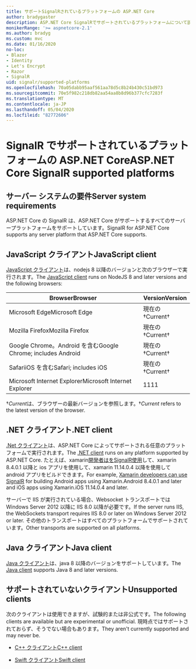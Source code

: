 ```yaml
---
title: サポートSignalRされているプラットフォームの ASP.NET Core
author: bradygaster
description: ASP.NET Core SignalRでサポートされているプラットフォームについて説明します。
monikerRange: '>= aspnetcore-2.1'
ms.author: bradyg
ms.custom: mvc
ms.date: 01/16/2020
no-loc:
- Blazor
- Identity
- Let's Encrypt
- Razor
- SignalR
uid: signalr/supported-platforms
ms.openlocfilehash: 70a05dabb95aaf561aa78d5c8b24b430c51bd973
ms.sourcegitcommit: 70e5f982c218db82aa54aa8b8d96b377cfc7283f
ms.translationtype: MT
ms.contentlocale: ja-JP
ms.lasthandoff: 05/04/2020
ms.locfileid: "82772606"
---
```

# <a name="aspnet-core-signalr-supported-platforms"></a><span data-ttu-id="c8e77-103">SignalR でサポートされているプラットフォームの ASP.NET Core</span><span class="sxs-lookup"><span data-stu-id="c8e77-103">ASP.NET Core SignalR supported platforms</span></span>

## <a name="server-system-requirements"></a><span data-ttu-id="c8e77-104">サーバー システムの要件</span><span class="sxs-lookup"><span data-stu-id="c8e77-104">Server system requirements</span></span>

<span data-ttu-id="c8e77-105">ASP.NET Core の SignalR は、ASP.NET Core がサポートするすべてのサーバープラットフォームをサポートしています。</span><span class="sxs-lookup"><span data-stu-id="c8e77-105">SignalR for ASP.NET Core supports any server platform that ASP.NET Core supports.</span></span>

## <a name="javascript-client"></a><span data-ttu-id="c8e77-106">JavaScript クライアント</span><span class="sxs-lookup"><span data-stu-id="c8e77-106">JavaScript client</span></span>

<span data-ttu-id="c8e77-107">[JavaScript クライアント](xref:signalr/javascript-client)は、nodejs 8 以降のバージョンと次のブラウザーで実行されます。</span><span class="sxs-lookup"><span data-stu-id="c8e77-107">The [JavaScript client](xref:signalr/javascript-client) runs on NodeJS 8 and later versions and the following browsers:</span></span>

| <span data-ttu-id="c8e77-108">Browser</span><span class="sxs-lookup"><span data-stu-id="c8e77-108">Browser</span></span>                         | <span data-ttu-id="c8e77-109">Version</span><span class="sxs-lookup"><span data-stu-id="c8e77-109">Version</span></span>         |
| ------------------------------- | --------------- |
| <span data-ttu-id="c8e77-110">Microsoft Edge</span><span class="sxs-lookup"><span data-stu-id="c8e77-110">Microsoft Edge</span></span>                  | <span data-ttu-id="c8e77-111">現在の&dagger;</span><span class="sxs-lookup"><span data-stu-id="c8e77-111">Current&dagger;</span></span> |
| <span data-ttu-id="c8e77-112">Mozilla Firefox</span><span class="sxs-lookup"><span data-stu-id="c8e77-112">Mozilla Firefox</span></span>                 | <span data-ttu-id="c8e77-113">現在の&dagger;</span><span class="sxs-lookup"><span data-stu-id="c8e77-113">Current&dagger;</span></span> |
| <span data-ttu-id="c8e77-114">Google Chrome。Android を含む</span><span class="sxs-lookup"><span data-stu-id="c8e77-114">Google Chrome; includes Android</span></span> | <span data-ttu-id="c8e77-115">現在の&dagger;</span><span class="sxs-lookup"><span data-stu-id="c8e77-115">Current&dagger;</span></span> |
| <span data-ttu-id="c8e77-116">SafariiOS を含む</span><span class="sxs-lookup"><span data-stu-id="c8e77-116">Safari; includes iOS</span></span>            | <span data-ttu-id="c8e77-117">現在の&dagger;</span><span class="sxs-lookup"><span data-stu-id="c8e77-117">Current&dagger;</span></span> |
| <span data-ttu-id="c8e77-118">Microsoft Internet Explorer</span><span class="sxs-lookup"><span data-stu-id="c8e77-118">Microsoft Internet Explorer</span></span>     | <span data-ttu-id="c8e77-119">11</span><span class="sxs-lookup"><span data-stu-id="c8e77-119">11</span></span>              |

<span data-ttu-id="c8e77-120">&dagger;*Current*は、ブラウザーの最新バージョンを参照します。</span><span class="sxs-lookup"><span data-stu-id="c8e77-120">&dagger;*Current* refers to the latest version of the browser.</span></span>

## <a name="net-client"></a><span data-ttu-id="c8e77-121">.NET クライアント</span><span class="sxs-lookup"><span data-stu-id="c8e77-121">.NET client</span></span>

<span data-ttu-id="c8e77-122">[.Net クライアント](xref:signalr/dotnet-client)は、ASP.NET Core によってサポートされる任意のプラットフォームで実行されます。</span><span class="sxs-lookup"><span data-stu-id="c8e77-122">The [.NET client](xref:signalr/dotnet-client) runs on any platform supported by ASP.NET Core.</span></span> <span data-ttu-id="c8e77-123">たとえば、xamarin[開発者はをSignalR使用](https://github.com/aspnet/Announcements/issues/305)して、xamarin 8.4.0.1 以降と ios アプリを使用して、xamarin 11.14.0.4 以降を使用して android アプリをビルドできます。</span><span class="sxs-lookup"><span data-stu-id="c8e77-123">For example, [Xamarin developers can use SignalR](https://github.com/aspnet/Announcements/issues/305) for building Android apps using Xamarin.Android 8.4.0.1 and later and iOS apps using Xamarin.iOS 11.14.0.4 and later.</span></span>

<span data-ttu-id="c8e77-124">サーバーで IIS が実行されている場合、Websocket トランスポートでは Windows Server 2012 以降に IIS 8.0 以降が必要です。</span><span class="sxs-lookup"><span data-stu-id="c8e77-124">If the server runs IIS, the WebSockets transport requires IIS 8.0 or later on Windows Server 2012 or later.</span></span> <span data-ttu-id="c8e77-125">その他のトランスポートはすべてのプラットフォームでサポートされています。</span><span class="sxs-lookup"><span data-stu-id="c8e77-125">Other transports are supported on all platforms.</span></span>

## <a name="java-client"></a><span data-ttu-id="c8e77-126">Java クライアント</span><span class="sxs-lookup"><span data-stu-id="c8e77-126">Java client</span></span>

<span data-ttu-id="c8e77-127">[Java クライアント](xref:signalr/java-client)は、java 8 以降のバージョンをサポートしています。</span><span class="sxs-lookup"><span data-stu-id="c8e77-127">The [Java client](xref:signalr/java-client) supports Java 8 and later versions.</span></span>

## <a name="unsupported-clients"></a><span data-ttu-id="c8e77-128">サポートされていないクライアント</span><span class="sxs-lookup"><span data-stu-id="c8e77-128">Unsupported clients</span></span>

<span data-ttu-id="c8e77-129">次のクライアントは使用できますが、試験的または非公式です。</span><span class="sxs-lookup"><span data-stu-id="c8e77-129">The following clients are available but are experimental or unofficial.</span></span> <span data-ttu-id="c8e77-130">現時点ではサポートされておらず、そうでない場合もあります。</span><span class="sxs-lookup"><span data-stu-id="c8e77-130">They aren't currently supported and may never be.</span></span>

* <span data-ttu-id="c8e77-131">[C++ クライアント](https://github.com/aspnet/SignalR-Client-Cpp)</span><span class="sxs-lookup"><span data-stu-id="c8e77-131">[C++ client](https://github.com/aspnet/SignalR-Client-Cpp)</span></span>

* <span data-ttu-id="c8e77-132">[Swift クライアント](https://github.com/moozzyk/SignalR-Client-Swift)</span><span class="sxs-lookup"><span data-stu-id="c8e77-132">[Swift client](https://github.com/moozzyk/SignalR-Client-Swift)</span></span>
